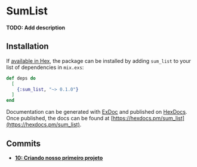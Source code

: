 # SumList

**TODO: Add description**

## Installation

If [available in Hex](https://hex.pm/docs/publish), the package can be installed
by adding `sum_list` to your list of dependencies in `mix.exs`:

```elixir
def deps do
  [
    {:sum_list, "~> 0.1.0"}
  ]
end
```

Documentation can be generated with [ExDoc](https://github.com/elixir-lang/ex_doc)
and published on [HexDocs](https://hexdocs.pm). Once published, the docs can
be found at [https://hexdocs.pm/sum_list](https://hexdocs.pm/sum_list).


## Commits
- **[10: Criando nosso primeiro projeto](https://github.com/vinifraga/ignite/commit/ba9b3cd648a786e300cc6980ddbbe2b4290b2fd7)**